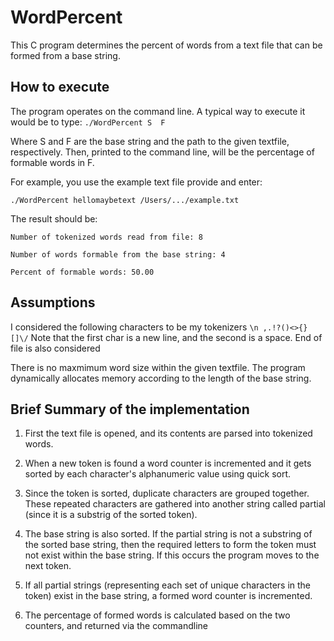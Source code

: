 WordPercent
=============

This C program determines the percent of words from a text file that can be formed from a base string.

How to execute
-------

The program operates on the command line. A typical way to execute it would be to type:
`./WordPercent S  F`

Where S and F are the base string and the path to the given textfile, respectively. Then, printed to the command line, will be the percentage of formable words in F.

For example, you use the example text file provide and enter:

`./WordPercent hellomaybetext /Users/.../example.txt`

The result should be:

`Number of tokenized words read from file: 8`

`Number of words formable from the base string: 4`

`Percent of formable words: 50.00`

Assumptions
-------

I considered the following characters to be my tokenizers `\n ,.!?()<>{}[]\/`
Note that the first char is a new line, and the second is a space. End of file is also considered

There is no maxmimum word size within the given textfile. The program dynamically allocates memory according to the length of the base string.

Brief Summary of the implementation
-------

1. First the text file is opened, and its contents are parsed into tokenized words.

2. When a new token is found a word counter is incremented and it gets sorted by each character's alphanumeric value using quick sort.

3. Since the token is sorted, duplicate characters are grouped together. These repeated characters are gathered into another string called partial (since it is a substrig of the sorted token). 

4. The base string is also sorted. If the partial string is not a substring of the sorted base string, then the required letters to form the token must not exist within the base string. If this occurs the program moves to the next token.

5. If all partial strings (representing each set of unique characters in the token) exist in the base string, a formed word counter is incremented.

6. The percentage of formed words is calculated based on the two counters, and returned via the commandline
